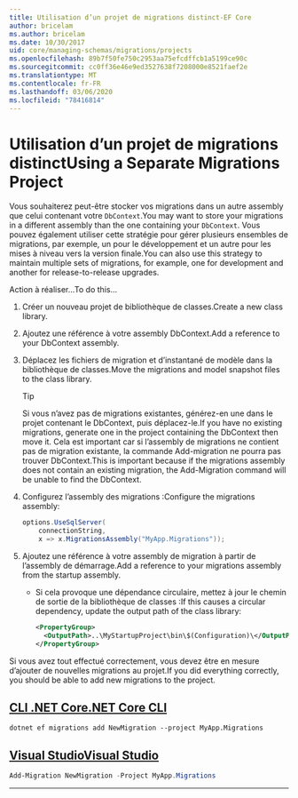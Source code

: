 ```yaml
---
title: Utilisation d’un projet de migrations distinct-EF Core
author: bricelam
ms.author: bricelam
ms.date: 10/30/2017
uid: core/managing-schemas/migrations/projects
ms.openlocfilehash: 89b7f50fe750c2953aa75efcdffcb1a5199ce90c
ms.sourcegitcommit: cc0ff36e46e9ed3527638f7208000e8521faef2e
ms.translationtype: MT
ms.contentlocale: fr-FR
ms.lasthandoff: 03/06/2020
ms.locfileid: "78416814"
---
```

# <a name="using-a-separate-migrations-project"></a><span data-ttu-id="afc16-102">Utilisation d’un projet de migrations distinct</span><span class="sxs-lookup"><span data-stu-id="afc16-102">Using a Separate Migrations Project</span></span>

<span data-ttu-id="afc16-103">Vous souhaiterez peut-être stocker vos migrations dans un autre assembly que celui contenant votre `DbContext`.</span><span class="sxs-lookup"><span data-stu-id="afc16-103">You may want to store your migrations in a different assembly than the one containing your `DbContext`.</span></span> <span data-ttu-id="afc16-104">Vous pouvez également utiliser cette stratégie pour gérer plusieurs ensembles de migrations, par exemple, un pour le développement et un autre pour les mises à niveau vers la version finale.</span><span class="sxs-lookup"><span data-stu-id="afc16-104">You can also use this strategy to maintain multiple sets of migrations, for example, one for development and another for release-to-release upgrades.</span></span>

<span data-ttu-id="afc16-105">Action à réaliser...</span><span class="sxs-lookup"><span data-stu-id="afc16-105">To do this...</span></span>

1. <span data-ttu-id="afc16-106">Créer un nouveau projet de bibliothèque de classes.</span><span class="sxs-lookup"><span data-stu-id="afc16-106">Create a new class library.</span></span>

2. <span data-ttu-id="afc16-107">Ajoutez une référence à votre assembly DbContext.</span><span class="sxs-lookup"><span data-stu-id="afc16-107">Add a reference to your DbContext assembly.</span></span>

3. <span data-ttu-id="afc16-108">Déplacez les fichiers de migration et d’instantané de modèle dans la bibliothèque de classes.</span><span class="sxs-lookup"><span data-stu-id="afc16-108">Move the migrations and model snapshot files to the class library.</span></span>
   > [!TIP]
   > <span data-ttu-id="afc16-109">Si vous n’avez pas de migrations existantes, générez-en une dans le projet contenant le DbContext, puis déplacez-le.</span><span class="sxs-lookup"><span data-stu-id="afc16-109">If you have no existing migrations, generate one in the project containing the DbContext then move it.</span></span>
   > <span data-ttu-id="afc16-110">Cela est important car si l’assembly de migrations ne contient pas de migration existante, la commande Add-migration ne pourra pas trouver DbContext.</span><span class="sxs-lookup"><span data-stu-id="afc16-110">This is important because if the migrations assembly does not contain an existing migration, the Add-Migration command will be unable to find the DbContext.</span></span>

4. <span data-ttu-id="afc16-111">Configurez l’assembly des migrations :</span><span class="sxs-lookup"><span data-stu-id="afc16-111">Configure the migrations assembly:</span></span>

   ``` csharp
   options.UseSqlServer(
       connectionString,
       x => x.MigrationsAssembly("MyApp.Migrations"));
   ```

5. <span data-ttu-id="afc16-112">Ajoutez une référence à votre assembly de migration à partir de l’assembly de démarrage.</span><span class="sxs-lookup"><span data-stu-id="afc16-112">Add a reference to your migrations assembly from the startup assembly.</span></span>
   * <span data-ttu-id="afc16-113">Si cela provoque une dépendance circulaire, mettez à jour le chemin de sortie de la bibliothèque de classes :</span><span class="sxs-lookup"><span data-stu-id="afc16-113">If this causes a circular dependency, update the output path of the class library:</span></span>

     ``` xml
     <PropertyGroup>
       <OutputPath>..\MyStartupProject\bin\$(Configuration)\</OutputPath>
     </PropertyGroup>
     ```

<span data-ttu-id="afc16-114">Si vous avez tout effectué correctement, vous devez être en mesure d’ajouter de nouvelles migrations au projet.</span><span class="sxs-lookup"><span data-stu-id="afc16-114">If you did everything correctly, you should be able to add new migrations to the project.</span></span>

## <a name="net-core-cli"></a>[<span data-ttu-id="afc16-115">CLI .NET Core</span><span class="sxs-lookup"><span data-stu-id="afc16-115">.NET Core CLI</span></span>](#tab/dotnet-core-cli)

```dotnetcli
dotnet ef migrations add NewMigration --project MyApp.Migrations
```

## <a name="visual-studio"></a>[<span data-ttu-id="afc16-116">Visual Studio</span><span class="sxs-lookup"><span data-stu-id="afc16-116">Visual Studio</span></span>](#tab/vs)

``` powershell
Add-Migration NewMigration -Project MyApp.Migrations
```

***
